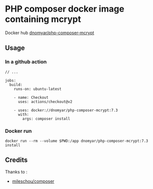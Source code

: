 # PHP composer docker image containing mcrypt 

Docker hub [dnomyar/php-composer-mcrypt](https://hub.docker.com/r/dnomyar/php-composer-mcrypt)

## Usage
### In a github action 
```
// ...

jobs:
  build:
    runs-on: ubuntu-latest

    - name: Checkout
      uses: actions/checkout@v2

    - uses: docker://dnomyar/php-composer-mcrypt:7.3
      with:
        args: composer install
```


### Docker run
```
docker run --rm --volume $PWD:/app dnomyar/php-composer-mcrypt:7.3 install
```


## Credits
Thanks to :
- [mileschou/composer](https://github.com/MilesChou/composer-action)